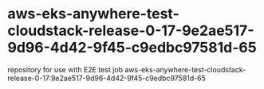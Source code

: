 # aws-eks-anywhere-test-cloudstack-release-0-17-9e2ae517-9d96-4d42-9f45-c9edbc97581d-65
repository for use with E2E test job aws-eks-anywhere-test-cloudstack-release-0-17:9e2ae517-9d96-4d42-9f45-c9edbc97581d-65
